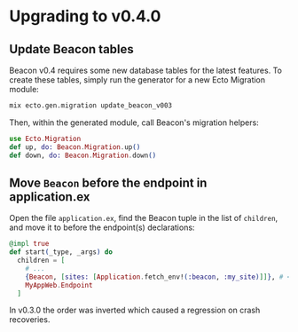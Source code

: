 # Upgrading to v0.4.0

## Update Beacon tables

Beacon v0.4 requires some new database tables for the latest features.  To create these tables,
simply run the generator for a new Ecto Migration module:

```sh
mix ecto.gen.migration update_beacon_v003
```

Then, within the generated module, call Beacon's migration helpers:

```elixir
use Ecto.Migration
def up, do: Beacon.Migration.up()
def down, do: Beacon.Migration.down()
```

## Move `Beacon` before the endpoint in application.ex

Open the file `application.ex`, find the Beacon tuple in the list of `children`,
and move it to before the endpoint(s) declarations:

```elixir
@impl true
def start(_type, _args) do
  children = [
    # ...
    {Beacon, [sites: [Application.fetch_env!(:beacon, :my_site)]]}, # <- moved to before `MyAppWeb.Endpoint`
    MyAppWeb.Endpoint
  ]
```

In v0.3.0 the order was inverted which caused a regression on crash recoveries.
